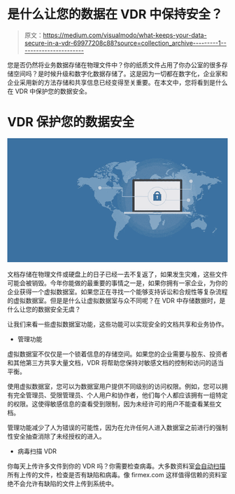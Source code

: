 # 是什么让您的数据在 VDR 中保持安全？

> 原文：<https://medium.com/visualmodo/what-keeps-your-data-secure-in-a-vdr-69977208c88?source=collection_archive---------1----------------------->

您是否仍然将业务数据存储在物理文件中？你的纸质文件占用了你办公室的很多存储空间吗？是时候升级和数字化数据存储了。这是因为一切都在数字化，企业家和企业采用新的方法存储和共享信息已经变得至关重要。在本文中，您将看到是什么在 VDR 中保护您的数据安全。

# VDR 保护您的数据安全

![](img/fe881a62086820ccb7cfd66c1d6304c9.png)

文档存储在物理文件或硬盘上的日子已经一去不复返了，如果发生灾难，这些文件可能会被销毁。今年你能做的最重要的事情之一是，如果你拥有一家企业，为你的企业获得一个虚拟数据室。如果您正在寻找一个能够支持诉讼和合规性等复杂流程的虚拟数据室。但是是什么让虚拟数据室与众不同呢？在 VDR 中存储数据时，是什么让您的数据安全无虞？

让我们来看一些虚拟数据室功能，这些功能可以实现安全的文档共享和业务协作。

*   管理功能

虚拟数据室不仅仅是一个锁着信息的存储空间。如果您的企业需要与股东、投资者和其他第三方共享大量文档，VDR 将帮助您保持对敏感文档的控制和访问的适当平衡。

使用虚拟数据室，您可以为数据室用户提供不同级别的访问权限。例如，您可以拥有完全管理员、受限管理员、个人用户和协作者，他们每个人都应该拥有一组特定的权限。这使得敏感信息的查看受到限制，因为未经许可的用户不能查看某些文档。

管理功能减少了人为错误的可能性，因为在允许任何人进入数据室之前进行的强制性安全抽查消除了未经授权的进入。

*   病毒扫描 VDR

你每天上传许多文件到你的 VDR 吗？你需要检查病毒。大多数资料室[会自动扫描](https://visualmodo.com/a-guide-to-tech-for-your-law-firm/)所有上传的文件，检查是否有缺陷和病毒。像 firmex.com 这样值得信赖的资料室绝不会允许有缺陷的文件上传到系统中。
